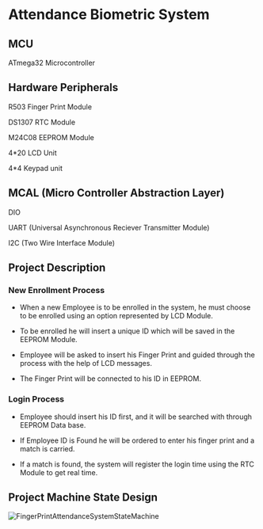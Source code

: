 # Attendance Biometric System 

## MCU

ATmega32 Microcontroller 

## Hardware Peripherals

R503 Finger Print Module

DS1307 RTC Module 

M24C08 EEPROM Module 

4*20 LCD Unit 

4*4 Keypad unit

## MCAL (Micro Controller Abstraction Layer) 

DIO 

UART (Universal Asynchronous Reciever Transmitter Module) 

I2C (Two Wire Interface Module) 

## Project Description 
### New Enrollment Process 
- When a new Employee is to be enrolled in the system, he must choose to be enrolled using an option represented by LCD Module.

- To be enrolled he will insert  a unique ID which will be saved in the EEPROM Module. 

- Employee will be asked to insert his Finger Print and guided through the process with the help of LCD messages.

- The Finger Print will be connected to his ID in EEPROM.

### Login Process 
- Employee should insert his ID first, and it will be searched with through EEPROM Data base.
 
- If Employee ID is Found he will be ordered to enter his finger print and a match is carried.
 
- If a match is found, the system will register the login time using the RTC Module to get real time.
 
## Project Machine State Design

![FingerPrintAttendanceSystemStateMachine](https://github.com/SeifAhmed25/AttendanceBiometricSystem/assets/64741466/a77d0edd-609a-4526-9758-459b8a9ea47c)

